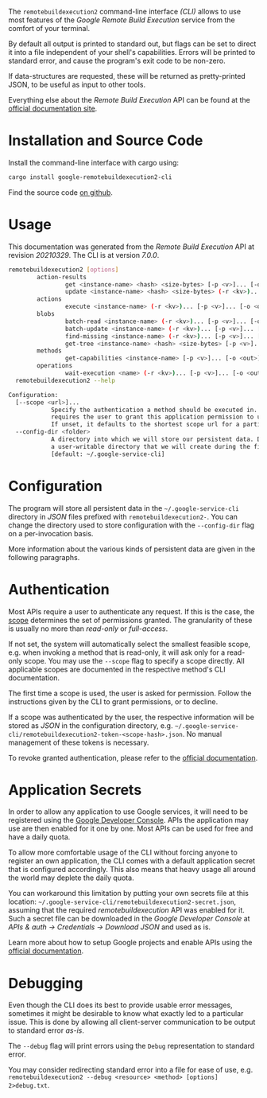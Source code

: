 <!---
DO NOT EDIT !
This file was generated automatically from 'src/generator/templates/cli/README.md.mako'
DO NOT EDIT !
-->
The `remotebuildexecution2` command-line interface *(CLI)* allows to use most features of the *Google Remote Build Execution* service from the comfort of your terminal.

By default all output is printed to standard out, but flags can be set to direct it into a file independent of your shell's
capabilities. Errors will be printed to standard error, and cause the program's exit code to be non-zero.

If data-structures are requested, these will be returned as pretty-printed JSON, to be useful as input to other tools.

Everything else about the *Remote Build Execution* API can be found at the
[official documentation site](https://cloud.google.com/remote-build-execution/docs/).

# Installation and Source Code

Install the command-line interface with cargo using:

```bash
cargo install google-remotebuildexecution2-cli
```

Find the source code [on github](https://github.com/Byron/google-apis-rs/tree/main/gen/remotebuildexecution2-cli).

# Usage

This documentation was generated from the *Remote Build Execution* API at revision *20210329*. The CLI is at version *7.0.0*.

```bash
remotebuildexecution2 [options]
        action-results
                get <instance-name> <hash> <size-bytes> [-p <v>]... [-o <out>]
                update <instance-name> <hash> <size-bytes> (-r <kv>)... [-p <v>]... [-o <out>]
        actions
                execute <instance-name> (-r <kv>)... [-p <v>]... [-o <out>]
        blobs
                batch-read <instance-name> (-r <kv>)... [-p <v>]... [-o <out>]
                batch-update <instance-name> (-r <kv>)... [-p <v>]... [-o <out>]
                find-missing <instance-name> (-r <kv>)... [-p <v>]... [-o <out>]
                get-tree <instance-name> <hash> <size-bytes> [-p <v>]... [-o <out>]
        methods
                get-capabilities <instance-name> [-p <v>]... [-o <out>]
        operations
                wait-execution <name> (-r <kv>)... [-p <v>]... [-o <out>]
  remotebuildexecution2 --help

Configuration:
  [--scope <url>]...
            Specify the authentication a method should be executed in. Each scope
            requires the user to grant this application permission to use it.
            If unset, it defaults to the shortest scope url for a particular method.
  --config-dir <folder>
            A directory into which we will store our persistent data. Defaults to
            a user-writable directory that we will create during the first invocation.
            [default: ~/.google-service-cli]

```

# Configuration

The program will store all persistent data in the `~/.google-service-cli` directory in *JSON* files prefixed with `remotebuildexecution2-`.  You can change the directory used to store configuration with the `--config-dir` flag on a per-invocation basis.

More information about the various kinds of persistent data are given in the following paragraphs.

# Authentication

Most APIs require a user to authenticate any request. If this is the case, the [scope][scopes] determines the
set of permissions granted. The granularity of these is usually no more than *read-only* or *full-access*.

If not set, the system will automatically select the smallest feasible scope, e.g. when invoking a
method that is read-only, it will ask only for a read-only scope.
You may use the `--scope` flag to specify a scope directly.
All applicable scopes are documented in the respective method's CLI documentation.

The first time a scope is used, the user is asked for permission. Follow the instructions given
by the CLI to grant permissions, or to decline.

If a scope was authenticated by the user, the respective information will be stored as *JSON* in the configuration
directory, e.g. `~/.google-service-cli/remotebuildexecution2-token-<scope-hash>.json`. No manual management of these tokens
is necessary.

To revoke granted authentication, please refer to the [official documentation][revoke-access].

# Application Secrets

In order to allow any application to use Google services, it will need to be registered using the
[Google Developer Console][google-dev-console]. APIs the application may use are then enabled for it
one by one. Most APIs can be used for free and have a daily quota.

To allow more comfortable usage of the CLI without forcing anyone to register an own application, the CLI
comes with a default application secret that is configured accordingly. This also means that heavy usage
all around the world may deplete the daily quota.

You can workaround this limitation by putting your own secrets file at this location:
`~/.google-service-cli/remotebuildexecution2-secret.json`, assuming that the required *remotebuildexecution* API
was enabled for it. Such a secret file can be downloaded in the *Google Developer Console* at
*APIs & auth -> Credentials -> Download JSON* and used as is.

Learn more about how to setup Google projects and enable APIs using the [official documentation][google-project-new].


# Debugging

Even though the CLI does its best to provide usable error messages, sometimes it might be desirable to know
what exactly led to a particular issue. This is done by allowing all client-server communication to be
output to standard error *as-is*.

The `--debug` flag will print errors using the `Debug` representation to standard error.

You may consider redirecting standard error into a file for ease of use, e.g. `remotebuildexecution2 --debug <resource> <method> [options] 2>debug.txt`.


[scopes]: https://developers.google.com/+/api/oauth#scopes
[revoke-access]: http://webapps.stackexchange.com/a/30849
[google-dev-console]: https://console.developers.google.com/
[google-project-new]: https://developers.google.com/console/help/new/
